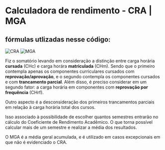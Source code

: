 # Calculadora de rendimento - CRA | MGA
## fórmulas utlizadas nesse código:
![CRA]([https://github.com/me15degrees/calculadora-rendimento-ufu/blob/main/Screenshot%20from%202023-12-22%2023-03-06.png])
![MGA]([https://github.com/me15degrees/calculadora-rendimento-ufu/blob/main/Screenshot%20from%202023-12-22%2023-05-00.png])

Fiz o somatório levando em consideração a distinção entre carga horária **cursada** (CHc) e carga horára **matriculada** (CHm).
Sendo que o primeiro contempla apenas os componentes curriculares cursados com **reprovação/aprovação**,
e o segundo contempla os componentes cursados e com **trancamento parcial**.
Além disso, é preciso considerar em um segundo fator: a carga horária em componentes com **reprovação por frequência** (CHrf).

Outro aspecto é a desconsideração dos primeiros trancamentos parciais em relação à carga horária total dos cursos.

Isso associado à possibilidade de escolher quantos semestres entrarão no cálculo do Coeficiente de Rendimento Acadêmico.
O que torna possível calcular mais de um semestre e realizar a média dos resultados.

O MGA é a média geral acumulada, e é utilizado em casos excepcionais em que não é evidenciado o CRA.
